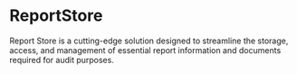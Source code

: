 # ReportStore
Report Store is a cutting-edge solution designed to streamline the storage, access, and management of essential report information and documents required for audit purposes. 
